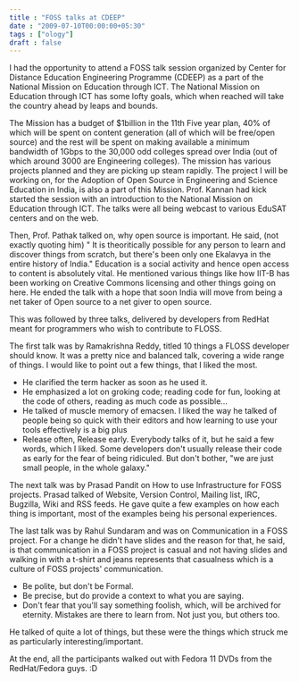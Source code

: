 ```yaml
---
title : "FOSS talks at CDEEP"
date : "2009-07-10T00:00:00+05:30"
tags : ["ology"]
draft : false
---
```


I had the opportunity to attend a FOSS talk session organized by
Center for Distance Education Engineering Programme (CDEEP) as a
part of the National Mission on Education through ICT. The
National Mission on Education through ICT has some lofty goals,
which when reached will take the country ahead by leaps and
bounds.

The Mission has a budget of $1billion in the 11th Five year plan,
40% of which will be spent on content generation (all of which
will be free/open source) and the rest will be spent on making
available a minimum bandwidth of 1Gbps to the 30,000 odd colleges
spread over India (out of which around 3000 are Engineering
colleges). The mission has various projects planned and they are
picking up steam rapidly. The project I will be working on, for
the Adoption of Open Source in Engineering and Science Education
in India, is also a part of this Mission. Prof. Kannan had kick
started the session with an introduction to the National Mission
on Education through ICT. The talks were all being webcast to
various EduSAT centers and on the web.

Then, Prof. Pathak talked on, why open source is important. He
said, (not exactly quoting him) " It is theoritically possible for
any person to learn and discover things from scratch, but there's
been only one Ekalavya in the entire history of India." Education
is a social activity and hence open access to content is
absolutely vital. He mentioned various things like how IIT-B has
been working on Creative Commons licensing and other things going
on here. He ended the talk with a hope that soon India will move
from being a net taker of Open source to a net giver to open
source.

This was followed by three talks, delivered by developers from
RedHat meant for programmers who wish to contribute to FLOSS.

The first talk was by Ramakrishna Reddy, titled 10 things a FLOSS
developer should know. It was a pretty nice and balanced talk,
covering a wide range of things. I would like to point out a few
things, that I liked the most.

-   He clarified the term hacker as soon as he used it.
-   He emphasized a lot on groking code; reading code for fun,
    looking at the code of others, reading as much code as
    possible...
-   He talked of muscle memory of emacsen. I liked the way he talked
    of people being so quick with their editors and how learning to
    use your tools effectively is a big plus
-   Release often, Release early. Everybody talks of it, but he said
    a few words, which I liked. Some developers don't usually
    release their code as early for the fear of being ridiculed. But
    don't bother, "we are just small people, in the whole galaxy."

The next talk was by Prasad Pandit on How to use Infrastructure
for FOSS projects. Prasad talked of Website, Version Control,
Mailing list, IRC, Bugzilla, Wiki and RSS feeds. He gave quite a
few examples on how each thing is important, most of the examples
being his personal experiences.

The last talk was by Rahul Sundaram and was on Communication in a
FOSS project. For a change he didn't have slides and the reason
for that, he said, is that communication in a FOSS project is
casual and not having slides and walking in with a t-shirt and
jeans represents that casualness which is a culture of FOSS
projects' communication.

-   Be polite, but don't be Formal.
-   Be precise, but do provide a context to what you are saying.
-   Don't fear that you'll say something foolish, which, will be
    archived for eternity. Mistakes are there to learn from. Not
    just you, but others too.

He talked of quite a lot of things, but these were the things
which struck me as particularly interesting/important.

At the end, all the participants walked out with Fedora 11 DVDs
from the RedHat/Fedora guys. :D
